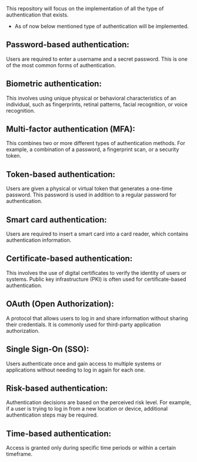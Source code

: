 
This repository will focus on the implementation of all the type of authentication that exists.
- As of now below mentioned type of authentication will be implemented.

## Password-based authentication:
Users are required to enter a username and a secret password. This is one of the most common forms of authentication.

## Biometric authentication:
This involves using unique physical or behavioral characteristics of an individual, such as fingerprints, retinal patterns, facial recognition, or voice recognition.

## Multi-factor authentication (MFA): 
This combines two or more different types of authentication methods. For example, a combination of a password, a fingerprint scan, or a security token.

## Token-based authentication:
Users are given a physical or virtual token that generates a one-time password. This password is used in addition to a regular password for authentication.

## Smart card authentication:
Users are required to insert a smart card into a card reader, which contains authentication information.

## Certificate-based authentication: 
This involves the use of digital certificates to verify the identity of users or systems. Public key infrastructure (PKI) is often used for certificate-based authentication.

## OAuth (Open Authorization): 
A protocol that allows users to log in and share information without sharing their credentials. It is commonly used for third-party application authorization.

## Single Sign-On (SSO):
Users authenticate once and gain access to multiple systems or applications without needing to log in again for each one.

## Risk-based authentication:
Authentication decisions are based on the perceived risk level. For example, if a user is trying to log in from a new location or device, additional authentication steps may be required.

## Time-based authentication:
Access is granted only during specific time periods or within a certain timeframe.
